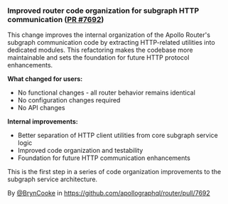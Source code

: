 ### Improved router code organization for subgraph HTTP communication ([PR #7692](https://github.com/apollographql/router/pull/7692))

This change improves the internal organization of the Apollo Router's subgraph communication code by extracting HTTP-related utilities into dedicated modules. This refactoring makes the codebase more maintainable and sets the foundation for future HTTP protocol enhancements.

**What changed for users:**
- No functional changes - all router behavior remains identical
- No configuration changes required
- No API changes

**Internal improvements:**
- Better separation of HTTP client utilities from core subgraph service logic
- Improved code organization and testability
- Foundation for future HTTP communication enhancements

This is the first step in a series of code organization improvements to the subgraph service architecture.

By [@BrynCooke](https://github.com/BrynCooke) in https://github.com/apollographql/router/pull/7692
